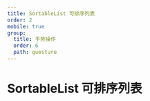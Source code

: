 ```yaml
---
title: SortableList 可排序列表
order: 2
mobile: true
group:
  title: 手势操作
  order: 6
  path: guesture
---
```


# SortableList 可排序列表

<code src="../demo/SortableList.tsx"></code>
<API src="../src/SortableList.tsx"></API>
